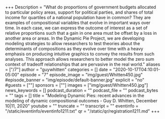 +++
Description = "What do proportions of government budgets allocated to particular policy areas, support for political parties, and shares of total income for quartiles of a national population have in common? They are examples of compositional variables that evolve in important ways over time. In each case, we can express the outcome of interest as a set of relative proportions such that a gain in one area must be offset by a loss in another area or areas. In the Dynamic Pie Project, we are developing modeling strategies to allow researchers to test theories about the determinants of compositions as they evolve over time with a heavy emphasis on producing intuitive graphics to convey the results from such analyses. This approach allows researchers to better model the zero sum context of tradeoff relationships that are pervasive in the real world."
aliases = ["/7"]
author = "guywhitten"
categories = []
date = "2020-10-17T04:10:01-05:00"
episode = "7"
episode_image = "img/guest/Whitten450.jpg"
#episode_banner = "img/episode/default-banner.jpg"
explicit = "no"
#guests = [""]
sponsors = [""]
images = ["img/guest/Whitten450.jpg"]
news_keywords = []
podcast_duration = ""
podcast_file = ""
podcast_bytes = ""
tags = []
title = "Modeling Dynamic Pies: recent advances in the modeling of dynamic compositional outcomes - Guy D. Whitten, December 10|11, 2020"
youtube = ""
truncate = ""
transcript = ""
eventinfo = "/static/eventinfo/eventinfo1211.txt"
qr = "/static/qr/registration1211.md"
+++
